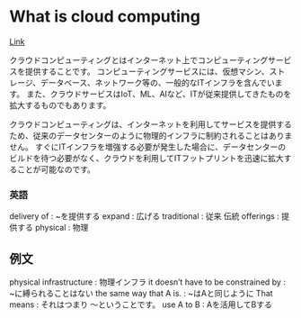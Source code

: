 # What is cloud computing

[Link](https://learn.microsoft.com/en-us/training/modules/describe-cloud-compute/3-what-cloud-compute)

クラウドコンピューティングとはインターネット上でコンピューティングサービスを提供することです。
コンピューティングサービスには、仮想マシン、ストレージ、データベース、ネットワーク等の、一般的なITインフラを含んでいます。
また、クラウドサービスはIoT、ML、AIなど、ITが従来提供してきたものを拡大するものでもあります。

クラウドコンピューティングは、インターネットを利用してサービスを提供するため、従来のデータセンターのように物理的インフラに制約されることはありません。
すぐにITインフラを増強する必要が発生した場合に、データセンターのビルドを待つ必要がなく、クラウドを利用してITフットプリントを迅速に拡大することが可能なのです。
### 英語
delivery of : ~を提供する
expand : 広げる
traditional : 従来 伝統
offerings : 提供する
physical : 物理
## 例文
physical infrastructure : 物理インフラ
it doesn’t have to be constrained by : ~に縛られることはない
the same way that A is. : ~はAと同じように
That means : それはつまり ～ということです。
use A to B : Aを活用してBする
[^1]:原文上での意味